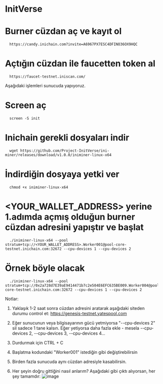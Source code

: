 # InitVerse

# Burner cüzdan aç ve kayıt ol
      https://candy.inichain.com?invite=A6967PX7ESC4DFINO36OX9HQC

# Açtığın cüzdan ile faucetten token al
      https://faucet-testnet.iniscan.com/


Aşağıdaki işlemleri sunucuda yapıyoruz.

#  Screen aç 
      screen -S init

# Inichain gerekli dosyaları indir
      wget https://github.com/Project-InitVerse/ini-miner/releases/download/v1.0.0/iniminer-linux-x64

# İndirdiğin dosyaya yetki ver
      chmod +x iniminer-linux-x64

#  <YOUR_WALLET_ADDRESS> yerine 1.adımda açmış olduğun burner cüzdan adresini yapıştır ve başlat
      ./iniminer-linux-x64 --pool stratum+tcp://<YOUR_WALLET_ADDRESS>.Worker001@pool-core-testnet.inichain.com:32672 --cpu-devices 1 --cpu-devices 2


#  Örnek böyle olacak
      ./iniminer-linux-x64 --pool stratum+tcp://0x2a728d7E39aE9414471b7c2e504E6EFC635BE009.Worker004@pool-core-testnet.inichain.com:32672 --cpu-devices 1 --cpu-devices 2



Notlar:

1. Yaklaşık 1-2 saat sonra cüzdan adresini aratarak aşağıdaki siteden durumu control et:
https://genesis-testnet.yatespool.com

2. Eğer sunucunun veya bilgisayarının gücü yetmiyorsa "--cpu-devices 2" sil sadece 1 tane kalsın. Eğer yetiyorsa daha fazla ekle - mesela --cpu-devices 2, --cpu-devices 3, --cpu-devices 4...

3. Durdurmak için CTRL + C

4. Başlatma kodundaki "Worker001" istediğin gibi değiştirebilirsin

5. Birden fazla sunucuda aynı cüzdan adresiyle kasabilirsin.

6. Her şeyin doğru gittiğini nasıl anlarım? Aşağıdaki gibi çıktı alıyorsan, her şey tamamdır:
   ![image](https://github.com/user-attachments/assets/04159de8-f931-432c-b21d-6c2b0402a385)
